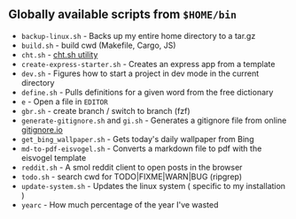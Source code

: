 ## Globally available scripts from `$HOME/bin`

- `backup-linux.sh` - Backs up my entire home directory to a tar.gz
- `build.sh` - build cwd (Makefile, Cargo, JS)
- `cht.sh` - [cht.sh utility](https://cht.sh/)
- `create-express-starter.sh` - Creates an express app from a template
- `dev.sh` - Figures how to start a project in dev mode in the current directory
- `define.sh` - Pulls definitions for a given word from the free dictionary
- `e` - Open a file in `EDITOR`
- `gbr.sh` - create branch / switch to branch (fzf)
- `generate-gitignore.sh` and `gi.sh` - Generates a gitignore file from online [gitignore.io](https://gitignore.io)
- `get_bing_wallpaper.sh` - Gets today's daily wallpaper from Bing
- `md-to-pdf-eisvogel.sh` - Converts a markdown file to pdf with the eisvogel template
- `reddit.sh` - A smol reddit client to open posts in the browser
- `todo.sh` - search cwd for TODO|FIXME|WARN|BUG (ripgrep)
- `update-system.sh` - Updates the linux system ( specific to my installation )
- `yearc` - How much percentage of the year I've wasted
